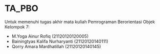 # TA_PBO
Untuk memenuhi tugas akhir mata kuliah Pemrograman Berorientasi Objek
Kelompok 7:
- M.Yoga Ainur Rofiq (21120120120005)
- Bainingtyas Kalifa Nurharyanti (21120120140111)
- Qorry Amara Mardhatillah (21120120140145)
